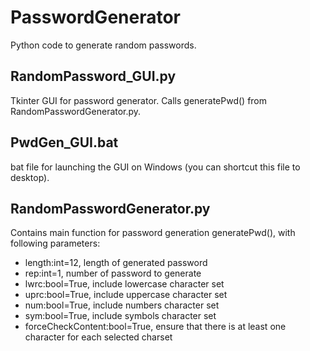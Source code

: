 # PasswordGenerator
 Python code to generate random passwords. 
 
## RandomPassword_GUI.py
Tkinter GUI for password generator. Calls generatePwd() from RandomPasswordGenerator.py. 

## PwdGen_GUI.bat
bat file for launching the GUI on Windows (you can shortcut this file to desktop). 

## RandomPasswordGenerator.py
Contains main function for password generation generatePwd(), with following parameters: 
- length:int=12, length of generated password
- rep:int=1, number of password to generate
- lwrc:bool=True, include lowercase character set
- uprc:bool=True, include uppercase character set
- num:bool=True,  include numbers character set
- sym:bool=True, include symbols character set
- forceCheckContent:bool=True, ensure that there is at least one character for each selected charset
